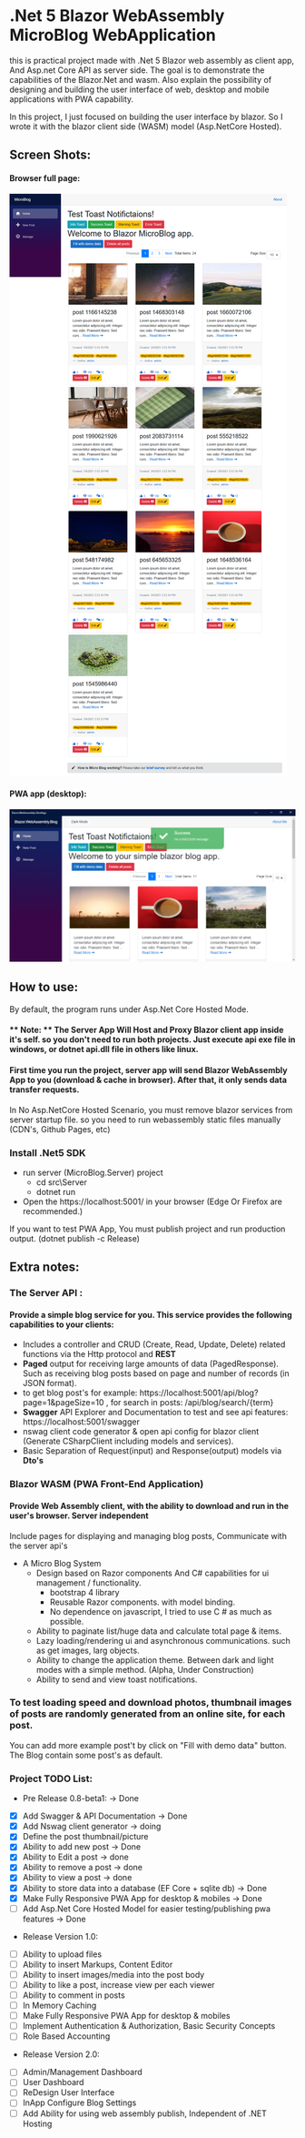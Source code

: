 # .Net 5 Blazor WebAssembly MicroBlog WebApplication

this is practical project made with .Net 5 Blazor web assembly as client app, And Asp.net Core API as server side. 
The goal is to demonstrate the capabilities of the Blazor.Net and wasm. Also explain the possibility of designing and building the user interface of web, desktop and mobile applications with PWA capability.

In this project, I just focused on building the user interface by blazor. So I wrote it with the blazor client side (WASM) model (Asp.NetCore Hosted).

## Screen Shots:
#### Browser full page:
![Web Blog - Index](Documents/screenshot/Index_FullPageScreenshot.png?raw=true)
#### PWA app (desktop):
![PWA Blog - Index](Documents/screenshot/MicroBlog_PwaApp_Index.png?raw=true)


## How to use:
By default, the program runs under Asp.Net Core Hosted Mode.
#### ** Note: ** The Server App Will Host and Proxy Blazor client app inside it's self. so you don't need to run both projects. Just execute api exe file in windows, or dotnet api.dll file in others like linux.
#### First time you run the project, server app will send Blazor WebAssembly App to you (download & cache in browser). After that, it only sends data transfer requests.
  In No Asp.NetCore Hosted Scenario, you must remove blazor services from server startup file. so you need to run webassembly static files manually (CDN's, Github Pages, etc)

### Install .Net5 SDK

- run server (MicroBlog.Server) project
  - cd src\Server
  - dotnet run
- Open the https://localhost:5001/ in your browser (Edge Or Firefox are recommended.)

If you want to test PWA App, You must publish project and run production output. (dotnet publish -c Release)

## Extra notes:
### The Server API :
#### Provide a simple blog service for you. This service provides the following capabilities to your clients:
 - Includes a controller and CRUD (Create, Read, Update, Delete) related functions via the Http protocol and **REST**
 - **Paged** output for receiving large amounts of data (PagedResponse<T>). Such as receiving blog posts based on page and number of records (in JSON format).
  - to get blog post's for example: https://localhost:5001/api/blog?page=1&pageSize=10 , for search in posts: /api/blog/search/{term}
 - **Swagger** API Explorer and Documentation to test and see api features: https://localhost:5001/swagger
 - nswag client code generator & open api config for blazor client (Generate CSharpClient including models and services).
 - Basic Separation of Request(input) and Response(output) models via **Dto's**
  
 ### Blazor WASM (PWA Front-End Application)
 #### Provide Web Assembly client, with the ability to download and run in the user's browser. Server independent
 Include pages for displaying and managing blog posts, Communicate with the server api's
  - A Micro Blog System
    - Design based on Razor components And C# capabilities for ui management / functionality.
      - bootstrap 4 library
      - Reusable Razor components. with model binding.
      - No dependence on javascript, I tried to use C # as much as possible.
    - Ability to paginate list/huge data and calculate total page & items.
    -  Lazy loading/rendering ui and asynchronous communications. such as get images, larg objects.
    - Ability to change the application theme. Between dark and light modes with a simple method. (Alpha, Under Construction)
    - Ability to send and view toast notifications.


  ### To test loading speed and download photos, thumbnail images of posts are randomly generated from an online site, for each post.
  You can add more example post't by click on "Fill with demo data" button. The Blog contain some post's as default.
  
  ### Project TODO List:
  - Pre Release 0.8-beta1: -> Done
  - [x] Add Swagger & API Documentation -> Done
  - [x] Add Nswag client generator -> doing
  - [x] Define the post thumbnail/picture
  - [x] Ability to add new post -> Done
  - [x] Ability to Edit a post -> done
  - [x] Ability to remove a post -> done
  - [x] Ability to view a post -> done
  - [x] Ability to store data into a database (EF Core + sqlite db) -> Done
  - [x] Make Fully Responsive PWA App for desktop & mobiles -> Done
  - [ ] Add Asp.Net Core Hosted Model for easier testing/publishing pwa features -> Done
  - Release Version 1.0:
  - [ ] Ability to upload files
  - [ ] Ability to insert Markups, Content Editor
  - [ ] Ability to insert images/media into the post body
  - [ ] Ability to like a post, increase view per each viewer
  - [ ] Ability to comment in posts
  - [ ] In Memory Caching
  - [ ] Make Fully Responsive PWA App for desktop & mobiles
  - [ ] Implement Authentication & Authorization, Basic Security Concepts
  - [ ] Role Based Accounting
  - Release Version 2.0:
  - [ ] Admin/Management Dashboard
  - [ ] User Dashboard
  - [ ] ReDesign User Interface
  - [ ] InApp Configure Blog Settings
  - [ ] Add Ability for using web assembly publish, Independent of .NET Hosting
